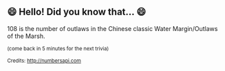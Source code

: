 ## :smile: Hello! Did you know that... :smile:
108 is the number of outlaws in the Chinese classic Water Margin/Outlaws of the Marsh.

<sup>(come back in 5 minutes for the next trivia)</sup>


<sup>Credits: http://numbersapi.com</sup>
